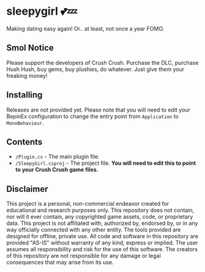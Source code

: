 # sleepygirl 💕💤
Making dating easy again! Or.. at least, not once a year FOMO.

## Smol Notice

Please support the developers of Crush Crush. Purchase the DLC, purchase Hush Hush, buy gems, buy plushies, do whatever. Just give them your freaking money!

## Installing

Releases are not provided yet. Please note that you will need to edit your BepinEx configuration to change the entry point from `Application` to `MonoBehaviour`.

## Contents
- `/Plugin.cs` - The main plugin file.
- `/SleepyGirl.csproj` - The project file. **You will need to edit this to point to your Crush Crush game files.**

## Disclaimer

This project is a personal, non-commercial endeavor created for educational and research purposes only. This repository does not contain, nor will it ever contain, any copyrighted game assets, code, or proprietary data. This project is not affiliated with, authorized by, endorsed by, or in any way officially connected with any other entity. The tools provided are designed for offline, private use. All code and software in this repository are provided "AS-IS" without warranty of any kind, express or implied. The user assumes all responsibility and risk for the use of this software. The creators of this repository are not responsible for any damage or legal consequences that may arise from its use.